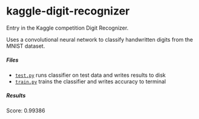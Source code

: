 # kaggle-digit-recognizer
Entry in the Kaggle competition Digit Recognizer.

Uses a convolutional neural network to classify handwritten digits from the MNIST dataset.

##### Files
- [```test.py```](test.py) runs classifier on test data and writes results to disk
- [```train.py```](train.py) trains the classifier and writes accuracy to terminal

##### Results
Score: 0.99386
